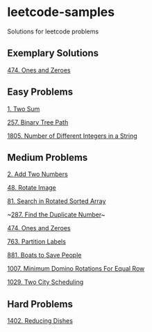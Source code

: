 # leetcode-samples
Solutions for leetcode problems

## Exemplary Solutions

[474. Ones and Zeroes](./0474-ones-and-zeroes/)

## Easy Problems
[1. Two Sum ](./0001-two-sum/)

[257. Binary Tree Path](./0257-binary-tree-paths/)

[1805. Number of Different Integers in a String](./1805-num-diff-ints-on-str/)

## Medium Problems
[2. Add Two Numbers](./0002-add-two-numbers/)

[48. Rotate Image](./0048-rotate-image/)

[81. Search in Rotated Sorted Array](./0081-search-in-sorted-array-ii/)

~[287. Find the Duplicate Number](./0287-find-duplicate-number/)~

[474. Ones and Zeroes](./0474-ones-and-zeroes/)

[763. Partition Labels](./0763-partition-labels/)

[881. Boats to Save People](./0881-boats-to-save-people/)

[1007. Minimum Domino Rotations For Equal Row](./1007-min-domino-rotations)

[1029. Two City Scheduling](./1029-two-city-scheduling/)

## Hard Problems
[1402. Reducing Dishes](/.1402-reducing-dishes/)
